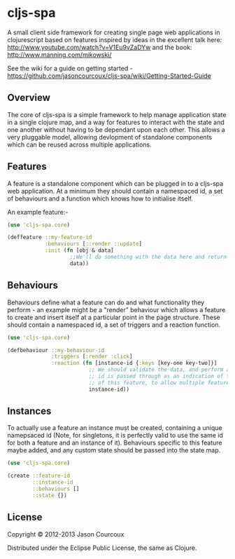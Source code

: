 cljs-spa
========
A small client side framework for creating single page web applications in clojurescript based on features inspired by ideas in the excellent talk here: http://www.youtube.com/watch?v=V1Eu9vZaDYw and the book: http://www.manning.com/mikowski/

See the wiki for a guide on getting started - https://github.com/jasoncourcoux/cljs-spa/wiki/Getting-Started-Guide

Overview
--------
The core of cljs-spa is a simple framework to help manage application state in a single clojure map, and a way for features to interact with the state and one another without having to be dependant upon each other. This allows a very pluggable model, allowing devlopment of standalone components which can be reused across multiple applications.

Features
--------
A feature is a standalone component which can be plugged in to a cljs-spa web application. At a minimum they should contain a namespaced id, a set of behaviours and a function which knows how to initialise itself.

An example feature:-
```clojure
(use 'cljs-spa.core)

(deffeature ::my-feature-id
            :behaviours [::render ::update]
            :init (fn [obj & data]
                    ;;We'll do something with the data here and return it
                    data))
```

Behaviours
----------
Behaviours define what a feature can do and what functionality they perform - an example might be a "render" behaviour which allows a feature to create and insert itself at a particular point in the page structure. These should contain a namespaced id, a set of triggers and a reaction function.

```clojure
(use 'cljs-spa.core)

(defbehaviour ::my-behaviour-id
              :triggers [:render :click]
              :reaction (fn [instance-id {:keys [key-one key-two]}]
                          ;; We should validate the data, and perform an action, the
                          ;; id is passed through as an indication of the specific instance
                          ;; of this feature, to allow multiple feature instances to co-exist
                          instance-id))                          
```

Instances
---------
To actually use a feature an instance must be created, containing a unique namepsaced id (Note, for singletons, it is perfectly valid to use the same id for both a feature and an instance of it). Behaviours specific to this feature maybe added, and any custom state should be passed into the state map.

```clojure
(use 'cljs-spa.core)

(create ::feature-id
        ::instance-id
        ::behaviours []
        ::state {})
```        

License
-------
Copyright © 2012-2013 Jason Courcoux

Distributed under the Eclipse Public License, the same as Clojure.
